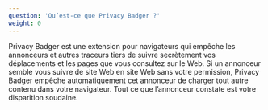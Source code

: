 ```yaml
---
question: 'Qu’est-ce que Privacy Badger ?'
weight: 0
---
```


Privacy Badger est une extension pour navigateurs qui empêche les annonceurs et autres traceurs tiers de suivre secrètement vos déplacements et les pages que vous consultez sur le Web. Si un annonceur semble vous suivre de site Web en site Web sans votre permission, Privacy Badger empêche automatiquement cet annonceur de charger tout autre contenu dans votre navigateur. Tout ce que l’annonceur constate est votre disparition soudaine.
